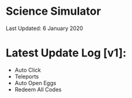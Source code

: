 # Science Simulator

Last Updated: 6 January 2020

# Latest Update Log [v1]:
- Auto Click
- Teleports
- Auto Open Eggs
- Redeem All Codes